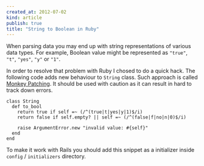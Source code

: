 ```yaml
---
created_at: 2012-07-02
kind: article
publish: true
title: "String to Boolean in Ruby"
---
```


When parsing data you may end up with string representations of various 
data types. For example, Boolean value might be represented as `"true"`,
`"t"`, `"yes"`, `"y"` or `"1"`. 

In order to resolve that problem with Ruby I chosed to do a quick hack. The following 
code adds new behaviour to `String` class. Such approach is called 
[Monkey Patching](http://en.wikipedia.org/wiki/Monkey_patch). It should be used 
with caution as it can result in hard to track down errors.

``` lang:ruby
class String
  def to_bool
    return true if self =~ (/^(true|t|yes|y|1)$/i)
    return false if self.empty? || self =~ (/^(false|f|no|n|0)$/i)

    raise ArgumentError.new "invalid value: #{self}"
  end
end
```

To make it work with Rails you should add this snippet as a initializer inside
`config` / `initializers` directory.
